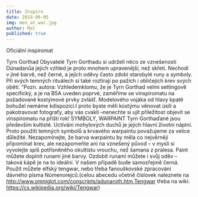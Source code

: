 ```yaml
---
title: Inspiro
date: 2019-06-05
img: men_at_war.jpg
author: Mal
published: true
---
```


Oficiální inspiromat

Tyrn Gorthad
Obyvatelé Tyrn Gorthadu si udrželi něco ze vznešenosti Dúnadanůa jejich vzhled je proto mnohem upravenější, než skřetí. Nechodí v jiné barvě, než černé, a jejich oděvy často zdobí starobylé runy a symboly. Při svých temných rituálech si také roztírají po pažích i obličejích krev svých obětí.
“Pozn. autora: Vzhledemktomu, že je Tyrn Gorthad velmi settingově specifický, a je na B5A uveden poprvé, zaměříme se vinspiromatu na požadované kostýmové prvky zvlášť. Modelového vojáka od hlavy kpatě bohužel nemáme kdispozici.I proto byste měli kostýmu věnovat úsilí a pakotravovat fotografy, aby vás cvakli –nenechte si ujít příležitost objevit se vinspiromatu na příští rok!
SYMBOLY, WARPAINT
Tyrn Gorthaďané jsou především kultisté. Uctívání mohylových duchů je jejich hlavní životní náplní. Proto použití temných symbolů a krvavého warpaintu považujeme za velice důležité.
Nezapomínejte, že barva warpaintu by měla co nejvěrněji připomínat krev, ale nezapomeňte ani na vznešený původ – v mysli si vyvolejte spíš potřísněného okultistu vrouchu, než šamana z pralesa. Paint můžete doplnit runami jiné barvy. Ozdobit runami můžete i svůj oděv – taková kápě je na to ideální. V našem případě bude samozřejmě černá. Použít můžete elfský tengwar, nebo třeba fanouškovské zpracování dávného písma Númenorejců.(celou abecedu včetně číslovek naleznete na http://www.omniglot.com/conscripts/adunaroth.htm,Tengwar třeba na wiki: https://cs.wikipedia.org/wiki/Tengwar)


